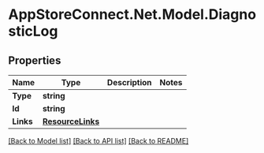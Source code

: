 # AppStoreConnect.Net.Model.DiagnosticLog

## Properties

Name | Type | Description | Notes
------------ | ------------- | ------------- | -------------
**Type** | **string** |  | 
**Id** | **string** |  | 
**Links** | [**ResourceLinks**](ResourceLinks.md) |  | 

[[Back to Model list]](../README.md#documentation-for-models) [[Back to API list]](../README.md#documentation-for-api-endpoints) [[Back to README]](../README.md)


